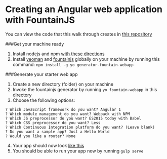 # Creating an Angular web application with FountainJS

You can view the code that this walk through creates in [this repository](https://github.com/marcDeSantis/fountain_metro)

###Get your machine ready

1. Install nodejs and npm [with these directions](https://docs.npmjs.com/getting-started/installing-node)
2. Install [yeoman](http://yeoman.io/) and [fountainjs](http://fountainjs.io/) globally on your machine by running this command: `npm install -g yo generator-fountain-webapp`

###Generate your starter web app

1. Create a new directory (folder) on your machine
2. Invoke the fountainjs generator by running `yo fountain-webapp` in this directory
3. Choose the following options:
```
? Which JavaScript framework do you want? Angular 1
? Which module management do you want? Webpack with NPM
? Which JS preprocessor do you want? ES2015 today with Babel
? Which CSS preprocessor do you want? Less
? Which Continuous Integration platform do you want? (Leave blank)
? Do you want a sample app? Just a Hello World
? Would you like a router? None
```
4. Your app should now look [like this](https://github.com/marcDeSantis/fountain_metro/tree/c0ef296ebb302b9e0c64cd7067f188cd5676af1d)
5. You should be able to run your app now by running `gulp serve`
